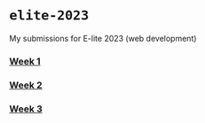 # `elite-2023`

My submissions for E-lite 2023 (web development)

### [Week 1](/week1)
### [Week 2](/week2)
### [Week 3](/week3)
